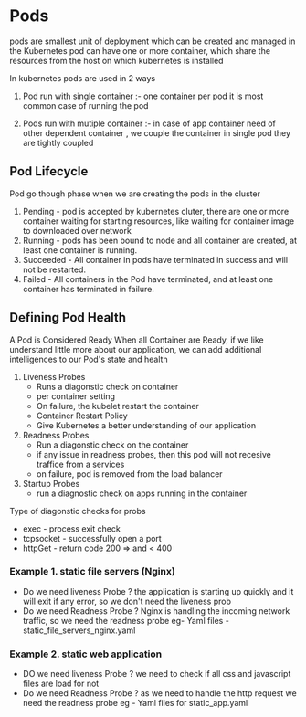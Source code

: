 # Pods
pods are smallest unit of deployment which can be created and managed in the Kubernetes 
pod can have one or more container, which share the resources from the host on which kubernetes is installed 

In kubernetes pods are used in 2 ways 

1. Pod run with single container :- one container per pod it is most common case of running the pod

2. Pods run with mutiple container :- in case of app container need of other dependent container , we couple the container in single pod they are tightly coupled 


## Pod Lifecycle 
Pod go though phase when we are creating the pods in the cluster 

1. Pending - pod is accepted by kubernetes cluter, there are one or more container waiting for starting resources, like waiting for container image to downloaded over network 
2. Running - pods has been bound to node and all container are created, at least one container is running. 
3. Succeeded - All container in pods have terminated in success and will not be restarted. 
4. Failed - All containers in the Pod have terminated, and at least one container has terminated in failure.

## Defining Pod Health 
A Pod is Considered Ready When all Container are Ready, if we like understand little more about our application, we can add additional intelligences to our Pod's state and health 

 1. Liveness Probes
    - Runs a diagonstic check on container 
    - per container setting
    - On failure, the kubelet restart the container
    - Container Restart Policy 
    - Give Kubernetes a better understanding of our application 
 2. Readness Probes
     - Run a diagonstic check on the container 
     - if any issue in readness probes, then this pod will not recesive traffice from a services 
     - on failure, pod is removed from the load balancer 
 3. Startup Probes 
    - run a diagnostic check on apps running in the container

Type of diagonstic checks for probs 
   - exec      - process exit check 
   - tcpsocket - successfully open a port 
   - httpGet   - return code 200 => and < 400 

### Example 1. static file servers (Nginx)

   - Do we need liveness Probe ?
    the application is starting up quickly and it will exit if any error, so we don't need the liveness prob 
   - Do we need Readness Probe ?
    Nginx is handling the incoming network traffic, so we need the readness probe 
   eg-
    Yaml files - static_file_servers_nginx.yaml 

### Example 2. static web application 
   - DO we need liveness Probe ?
    we need to check if all css and javascript files are load for not 
   - Do we need Readness Probe ?
    as we need to handle the http request we need the readness probe 
    eg -
     Yaml files for static_app.yaml 

 